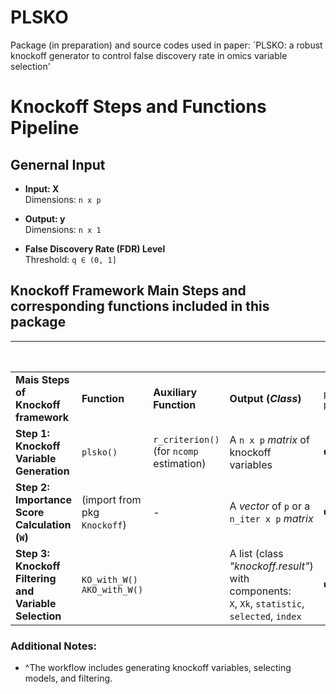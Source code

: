 # PLSKO
Package (in preparation) and source codes used in paper: `PLSKO: a robust knockoff generator to control false discovery rate in omics variable selection'

# Knockoff Steps and Functions Pipeline

## Genernal Input
- **Input: X**  
  Dimensions: `n x p`
  
- **Output: y**  
  Dimensions: `n x 1`
  
- **False Discovery Rate (FDR) Level**  
  Threshold: `q ∈ (0, 1]`


## Knockoff Framework Main Steps and corresponding functions included in this package

|                                                |                                  |                                              |                                                                                                     | **Pipeline Funs Provided^**  |                                    |
|------------------------------------------------|----------------------------------|----------------------------------------------|-----------------------------------------------------------------------------------------------------|------------------------------|------------------------------------|
| **Mais Steps of Knockoff framework**           | **Function**                     | **Auxiliary Function**                       | **Output (_Class_)**                                                                                | `plsko_filter()`, `plsAKO()` | `ko_filter()`, `AKO_with_KO()`     |
| **Step 1: Knockoff Variable Generation**       | `plsko()`                        | `r_criterion()` <br>(for `ncomp` estimation) | A `n x p` _matrix_ of knockoff variables                                                            | :heavy_check_mark:           | (Bring your own <br>knockoff vars) |
| **Step 2: Importance Score Calculation (`W`)** | (import from pkg `Knockoff`)     | -                                            | A _vector_ of `p` or a `n_iter x p` _matrix_                                                        | :heavy_check_mark:           | :heavy_check_mark:                 |
| **Step 3: Knockoff Filtering and Variable Selection**                 | `KO_with_W()` <br>`AKO_with_W()` |                                              | A list (class _"knockoff.result"_) with components: <br>`X`, `Xk`, `statistic`, `selected`, `index` | :heavy_check_mark:           | :heavy_check_mark:                 |

### Additional Notes:
- ^The workflow includes generating knockoff variables, selecting models, and filtering.
